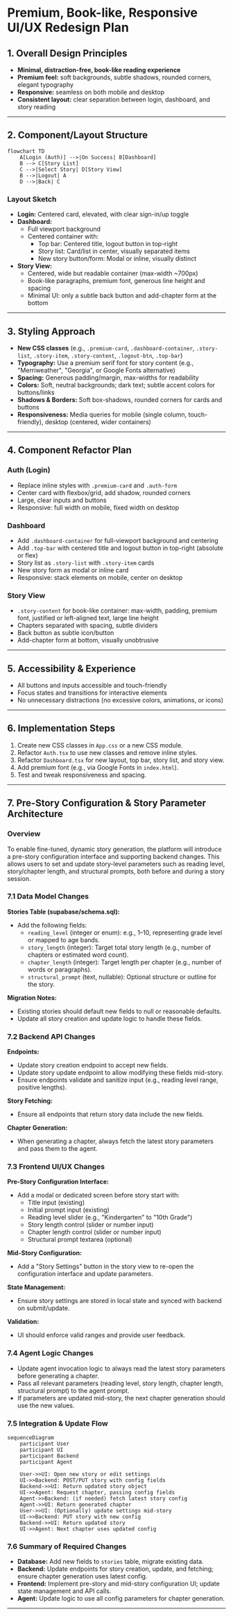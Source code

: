 # Premium, Book-like, Responsive UI/UX Redesign Plan

## 1. Overall Design Principles
- **Minimal, distraction-free, book-like reading experience**
- **Premium feel:** soft backgrounds, subtle shadows, rounded corners, elegant typography
- **Responsive:** seamless on both mobile and desktop
- **Consistent layout:** clear separation between login, dashboard, and story reading

---

## 2. Component/Layout Structure

```mermaid
flowchart TD
    A[Login (Auth)] -->|On Success| B[Dashboard]
    B --> C[Story List]
    C -->|Select Story| D[Story View]
    B -->|Logout| A
    D -->|Back| C
```

### Layout Sketch
- **Login:** Centered card, elevated, with clear sign-in/up toggle
- **Dashboard:** 
  - Full viewport background
  - Centered container with:
    - Top bar: Centered title, logout button in top-right
    - Story list: Card/list in center, visually separated items
    - New story button/form: Modal or inline, visually distinct
- **Story View:**
  - Centered, wide but readable container (max-width ~700px)
  - Book-like paragraphs, premium font, generous line height and spacing
  - Minimal UI: only a subtle back button and add-chapter form at the bottom

---

## 3. Styling Approach
- **New CSS classes** (e.g., `.premium-card`, `.dashboard-container`, `.story-list`, `.story-item`, `.story-content`, `.logout-btn`, `.top-bar`)
- **Typography:** Use a premium serif font for story content (e.g., "Merriweather", "Georgia", or Google Fonts alternative)
- **Spacing:** Generous padding/margin, max-widths for readability
- **Colors:** Soft, neutral backgrounds; dark text; subtle accent colors for buttons/links
- **Shadows & Borders:** Soft box-shadows, rounded corners for cards and buttons
- **Responsiveness:** Media queries for mobile (single column, touch-friendly), desktop (centered, wider containers)

---

## 4. Component Refactor Plan

### Auth (Login)
- Replace inline styles with `.premium-card` and `.auth-form`
- Center card with flexbox/grid, add shadow, rounded corners
- Large, clear inputs and buttons
- Responsive: full width on mobile, fixed width on desktop

### Dashboard
- Add `.dashboard-container` for full-viewport background and centering
- Add `.top-bar` with centered title and logout button in top-right (absolute or flex)
- Story list as `.story-list` with `.story-item` cards
- New story form as modal or inline card
- Responsive: stack elements on mobile, center on desktop

### Story View
- `.story-content` for book-like container: max-width, padding, premium font, justified or left-aligned text, large line height
- Chapters separated with spacing, subtle dividers
- Back button as subtle icon/button
- Add-chapter form at bottom, visually unobtrusive

---

## 5. Accessibility & Experience
- All buttons and inputs accessible and touch-friendly
- Focus states and transitions for interactive elements
- No unnecessary distractions (no excessive colors, animations, or icons)

---

## 6. Implementation Steps
1. Create new CSS classes in `App.css` or a new CSS module.
2. Refactor `Auth.tsx` to use new classes and remove inline styles.
3. Refactor `Dashboard.tsx` for new layout, top bar, story list, and story view.
4. Add premium font (e.g., via Google Fonts in `index.html`).
5. Test and tweak responsiveness and spacing.

---

## 7. Pre-Story Configuration & Story Parameter Architecture

### Overview

To enable fine-tuned, dynamic story generation, the platform will introduce a pre-story configuration interface and supporting backend changes. This allows users to set and update story-level parameters such as reading level, story/chapter length, and structural prompts, both before and during a story session.

### 7.1 Data Model Changes

**Stories Table (supabase/schema.sql):**
- Add the following fields:
  - `reading_level` (integer or enum): e.g., 1–10, representing grade level or mapped to age bands.
  - `story_length` (integer): Target total story length (e.g., number of chapters or estimated word count).
  - `chapter_length` (integer): Target length per chapter (e.g., number of words or paragraphs).
  - `structural_prompt` (text, nullable): Optional structure or outline for the story.

**Migration Notes:**
- Existing stories should default new fields to null or reasonable defaults.
- Update all story creation and update logic to handle these fields.

### 7.2 Backend API Changes

**Endpoints:**
- Update story creation endpoint to accept new fields.
- Update story update endpoint to allow modifying these fields mid-story.
- Ensure endpoints validate and sanitize input (e.g., reading level range, positive lengths).

**Story Fetching:**
- Ensure all endpoints that return story data include the new fields.

**Chapter Generation:**
- When generating a chapter, always fetch the latest story parameters and pass them to the agent.

### 7.3 Frontend UI/UX Changes

**Pre-Story Configuration Interface:**
- Add a modal or dedicated screen before story start with:
  - Title input (existing)
  - Initial prompt input (existing)
  - Reading level slider (e.g., "Kindergarten" to "10th Grade")
  - Story length control (slider or number input)
  - Chapter length control (slider or number input)
  - Structural prompt textarea (optional)

**Mid-Story Configuration:**
- Add a "Story Settings" button in the story view to re-open the configuration interface and update parameters.

**State Management:**
- Ensure story settings are stored in local state and synced with backend on submit/update.

**Validation:**
- UI should enforce valid ranges and provide user feedback.

### 7.4 Agent Logic Changes

- Update agent invocation logic to always read the latest story parameters before generating a chapter.
- Pass all relevant parameters (reading level, story length, chapter length, structural prompt) to the agent prompt.
- If parameters are updated mid-story, the next chapter generation should use the new values.

### 7.5 Integration & Update Flow

```mermaid
sequenceDiagram
    participant User
    participant UI
    participant Backend
    participant Agent

    User->>UI: Open new story or edit settings
    UI->>Backend: POST/PUT story with config fields
    Backend->>UI: Return updated story object
    UI->>Agent: Request chapter, passing config fields
    Agent->>Backend: (if needed) fetch latest story config
    Agent->>UI: Return generated chapter
    User->>UI: (Optionally) update settings mid-story
    UI->>Backend: PUT story with new config
    Backend->>UI: Return updated story
    UI->>Agent: Next chapter uses updated config
```

### 7.6 Summary of Required Changes

- **Database:** Add new fields to `stories` table, migrate existing data.
- **Backend:** Update endpoints for story creation, update, and fetching; ensure chapter generation uses latest config.
- **Frontend:** Implement pre-story and mid-story configuration UI; update state management and API calls.
- **Agent:** Update logic to use all config parameters for chapter generation.

---